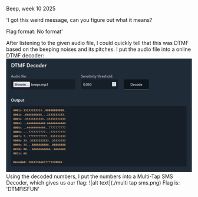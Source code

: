 Beep, week 10 2025

'I got this weird message, can you figure out what it means?

Flag format: No format'

After listening to the given audio file, I could quickly tell that this was DTMF based on the beeping noises and its pitches. 
I put the audio file into a online DTMF decoder:
![alt text](./dtmf.png)
Using the decoded numbers, I put the numbers into a Multi-Tap SMS Decoder, which gives us our flag:
![alt text](./multi tap sms.png)
Flag is: 'DTMFISFUN'
